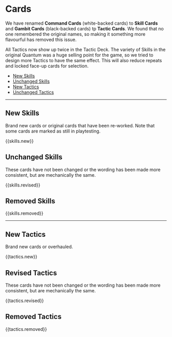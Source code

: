 # Cards

We have renamed **Command Cards** (white-backed cards) to **Skill Cards** and **Gambit Cards** (black-backed cards) tp **Tactic Cards**. We found that no one remembered the original names, so making it something more flavourful has removed this issue.


All Tactics now show up twice in the Tactic Deck. The variety of Skills in the original Quantum was a huge selling point for the game, so we tried to design more Tactics to have the same effect. This will also reduce repeats and locked face-up cards for selection.



- [New Skills](#new-skills)
- [Unchanged Skills](#unchanged-skills)
- [New Tactics](#new-tactics)
- [Unchanged Tactics](#unchanged-tactics)

---



## New Skills
Brand new cards or original cards that have been re-worked. Note that some cards are marked as still in playtesting.

{{skills.new}}






## Unchanged Skills
These cards have not been changed or the wording has been made more consistent, but are mechanically the same.

{{skills.revised}}






## Removed Skills

{{skills.removed}}



---





## New Tactics
Brand new cards or overhauled.

{{tactics.new}}






## Revised Tactics
These cards have not been changed or the wording has been made more consistent, but are mechanically the same.

{{tactics.revised}}






## Removed Tactics

{{tactics.removed}}